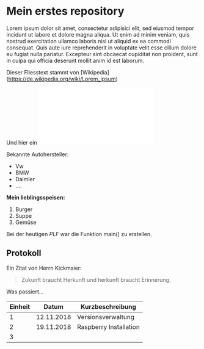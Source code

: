 # Mein erstes repository

Lorem ipsum dolor sit amet, consectetur adipisici elit, sed eiusmod tempor incidunt ut labore et dolore magna aliqua. Ut enim ad minim veniam, quis nostrud exercitation ullamco laboris nisi ut aliquid ex ea commodi consequat. Quis aute iure reprehenderit in voluptate velit esse cillum dolore eu fugiat nulla pariatur. Excepteur sint obcaecat cupiditat non proident, sunt in culpa qui officia deserunt mollit anim id est laborum.

Dieser Fliesstext stammt von [Wikipedia] (https://de.wikipedia.org/wiki/Lorem_ipsum)

Und hier ein ![Bild](Download.html)

Bekannte Autohersteller:

* Vw
* BMW
* Daimler
* ....

**Mein lieblingsspeisen:**

1. Burger
1. Suppe
1. Gemüse

Bei der heutigen *PLF* war die Funktion main() zu erstellen.

## Protokoll

Ein Zitat von Herrn Kickmaier:

> Zukunft braucht Herkunft und herkunft braucht Erinnerung.

Was passiert...

Einheit | Datum | Kurzbeschreibung
--------|-------|-----------------
1 | 12.11.2018 | Versionsverwaltung
2 | 19.11.2018 | Raspberry Installation
3 | |
